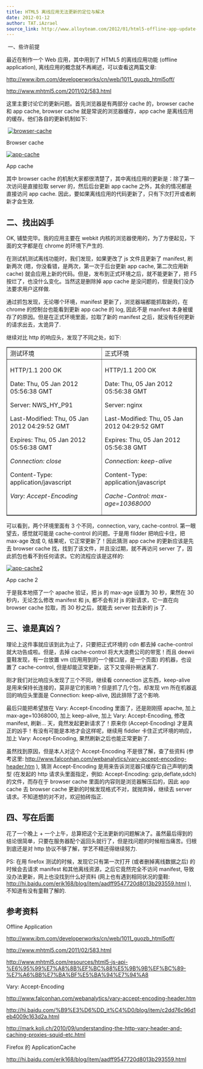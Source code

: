 ```yaml
---
title: HTML5 离线应用无法更新的定位与解决
date: 2012-01-12
author: TAT.iAzrael
source_link: http://www.alloyteam.com/2012/01/html5-offline-app-update-problem/
---
```


<!-- {% raw %} - for jekyll -->

 一、些许前提

最近在制作一个 Web 应用，其中用到了 HTML5 的离线应用功能 (offline application), 离线应用的概念就不再阐述，可以查看这两篇文章:

<http://www.ibm.com/developerworks/cn/web/1011_guozb_html5off/>

<http://www.mhtml5.com/2011/02/583.html>

这里主要讨论它的更新问题。首先浏览器是有两部分 cache 的，browser cache 和 app cache, browser cache 就是常说的浏览器缓存，app cache 是离线应用的缓存。他们各自的更新机制如下:

 [![](http://alloyteam.com/wp-content/uploads/2012/01/browser-cache.png "browser-cache")](http://alloyteam.com/wp-content/uploads/2012/01/browser-cache.png)

Browser cache

[![](http://alloyteam.com/wp-content/uploads/2012/01/app-cache.png "app-cache")](http://alloyteam.com/wp-content/uploads/2012/01/app-cache.png)

App cache

其中 browser cache 的机制大家都很清楚了，其中离线应用的更新是：除了第一次访问是直接拉取 server 的，然后后台更新 app cache 之外，其余的情况都是直接访问 app cache. 因此，要如果离线应用的代码更新了，只有下次打开或者刷新才会生效.

## 二、找出凶手

OK, 铺垫完毕。我的应用主要在 webkit 内核的浏览器使用的，为了方便起见，下面的文字都是在 chrome 的环境下产生的.

在测试机测试离线功能时，我们发现，如果更改了 js 文件且更新了 manifest, 刷新两次 (嗯，你没看错，是两次，第一次于后台更新 app cache, 第二次应用新 cache) 就会应用上新的代码。但是，发布到正式环境之后，就不能更新了，把 F5 按烂了，也没什么变化。当然这是删除掉 app cache 是没问题的，但是我们没办法要求用户这样做.

通过抓包发现，无论哪个环境，manifest 更新了，浏览器端都能抓取新的，在 chrome 的控制台也能看到更新 app cache 的 log, 因此不是 manifest 本身被缓存了的原因。但是在正式环境里面，拉取了新的 manifest 之后，就没有任何更新的请求出去，太诡异了.

继续对比 http 的响应头，发现了不同之处，如下:

<table border="1" cellspacing="0" cellpadding="0"><tbody><tr><td valign="top" width="356">测试环境</td><td valign="top" width="356">正式环境</td></tr><tr><td valign="top" width="356"><p align="left">HTTP/1.1 200 OK</p><p align="left">Date: Thu, 05 Jan 2012 05:56:38 GMT</p><p align="left">Server: NWS_HY_P91</p><p align="left">Last-Modified: Thu, 05 Jan 2012 04:29:52 GMT</p><p align="left">Expires: Thu, 05 Jan 2012 05:56:38 GMT</p><p align="left"><em>Connection: close</em></p><p>Content-Type: application/javascript</p><p align="left"><em>Vary: Accept-Encoding</em></p></td><td valign="top" width="356"><p align="left">HTTP/1.1 200 OK</p><p align="left">Date: Thu, 05 Jan 2012 05:56:38 GMT</p><p align="left">Server: nginx</p><p align="left">Last-Modified: Thu, 05 Jan 2012 04:29:52 GMT</p><p align="left">Expires: Thu, 05 Jan 2012 05:56:38 GMT</p><p align="left"><em>Connection: keep-alive</em></p><p>Content-Type: application/javascript</p><p align="left"><em>Cache-Control: max-age=10368000</em></p></td></tr></tbody></table>

可以看到，两个环境里面有 3 个不同，connection, vary, cache-control. 第一眼望去，感觉就可能是 cache-control 的问题。于是用 fildder 把响应卡住，把 max-age 改成 0, 结果呢，它正常更新了！因此猜测 app cache 的更新应该是先去 browser cache 找，找到了该文件，并且没过期，就不再访问 server 了，因此抓包也看不到任何请求。它的流程应该是这样的:

[![](http://alloyteam.com/wp-content/uploads/2012/01/app-cache2.png "app-cache2")](http://alloyteam.com/wp-content/uploads/2012/01/app-cache2.png)

App cache 2

于是我本地搭了一个 apache 验证，把 js 的 max-age 设置为 30 秒，果然在 30 秒内，无论怎么修改 manifest 和 js, 都不会有对 js 的新请求，它一直在向 browser cache 拉取，而 30 秒之后，就能去 server 拉去新的 js 了.

## 三、谁是真凶？

理论上这件事就应该到此为止了，只要把正式环境的 cdn 都去掉 cache-control 就大功告成啦。但是，去掉 cache-control 将大大浪费公司的带宽！而且 deewii 童鞋发现，有一台放置 vm (应用用到的一个接口层，是一个页面) 的机器，也设置了 cache-control, 但是却能正常更新，这下又变得扑朔迷离了.

刚才我们对比响应头发现了三个不同，继续看 connection 这东西，keep-alive 是用来保持长连接的，莫非是它的影响？但是抓了几个包，却发现 vm 所在机器返回的响应头里面是 Connection: keep-alive, 因此排除了这个影响.

最后只能把希望放在 Vary: Accept-Encoding 里面了，还是刚刚搭 apache, 加上 max-age=10368000, 加上 keep-alive, 加上 Vary: Accept-Encoding, 修改 manifest, 刷新… 天，竟然发起更新请求了！原来你 (Accept-Encoding) 才是真正的凶手！有没有可能是本地才会这样呢，继续用 fiddler 卡住正式环境的响应，加上 Vary: Accept-Encoding, 果然刷新之后也能正常更新了.

虽然找到原因，但是本人对这个 Accept-Encoding 不是很了解，查了些资料 (参考这里: <http://www.falconhan.com/webanalytics/vary-accept-encoding-header.htm> ), 猜测 Accept-Encoding 是用来告诉浏览器只缓存它自己声明的类型 (在发起的 http 请求头里面指定，例如: Accept-Encoding: gzip,deflate,sdch) 的文件，而存在于 browser cache 里面的内容则是浏览器解压后的，因此 app cache 去 browser cache 更新的时候发现格式不对，就抛弃掉，继续去 server 请求。不知道想的对不对，欢迎拍砖指正.

## 四、写在后面

花了一个晚上 + 一个上午，总算把这个无法更新的问题解决了。虽然最后得到的结论很简单，只要在服务器配个返回头就行了，但是找问题的时候相当痛苦。归根到底还是对 http 协议不够了解，学艺不精还得继续努力.

PS: 在用 firefox 测试的时候，发现它只有第一次打开 (或者删掉离线数据之后) 的时候会去请求 manifest 和其他离线资源，之后它竟然完全不访问 manifest, 导致没办法更新，网上也没找到什么好资料 (网上也有遇到相同状况的童鞋: <http://hi.baidu.com/erik168/blog/item/aadff9547720d8013b293559.html> ), 不知道有没有童鞋了解的.

## 参考资料

Offline Application

<http://www.ibm.com/developerworks/cn/web/1011_guozb_html5off/>

<http://www.mhtml5.com/2011/02/583.html>

<http://www.mhtml5.com/resources/html5-js-api-%E6%95%99%E7%A8%8B%EF%BC%88%E5%9B%9B%EF%BC%89-%E7%A6%BB%E7%BA%BF%E5%BA%94%E7%94%A8>

Vary: Accept-Encoding

<http://www.falconhan.com/webanalytics/vary-accept-encoding-header.htm>

<http://hi.baidu.com/%B9%E3%D6%DD_it%C4%D0/blog/item/c2dd76c96d1eb4009c163d2a.html>

<http://mark.koli.ch/2010/09/understanding-the-http-vary-header-and-caching-proxies-squid-etc.html>

Firefox 的 ApplicationCache

<http://hi.baidu.com/erik168/blog/item/aadff9547720d8013b293559.html>

<!-- {% endraw %} - for jekyll -->